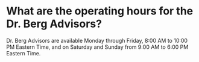 # What are the operating hours for the Dr. Berg Advisors?

Dr. Berg Advisors are available Monday through Friday, 8:00 AM to 10:00 PM Eastern Time, and on Saturday and Sunday from 9:00 AM to 6:00 PM Eastern Time.